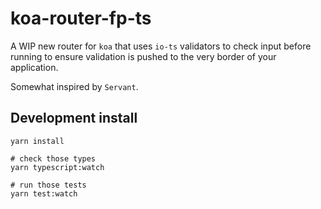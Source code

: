 # koa-router-fp-ts

A WIP new router for `koa` that uses `io-ts` validators to check input before
running to ensure validation is pushed to the very border of your application.

Somewhat inspired by `Servant`.

## Development install

```
yarn install

# check those types
yarn typescript:watch

# run those tests
yarn test:watch
```
